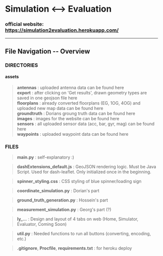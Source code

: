 # Simulation ⟷  Evaluation

### official website: https://simulation2evaluation.herokuapp.com/

---
## File Navigation -- Overview
### DIRECTORIES
#### assets
> **antennas** : uploaded antenna data can be found here  
> **export** : after clicking on 'Get results', drawn geometry types are saved in one geojson file here  
> **floorplans** : already converted floorplans (EG, 1OG, 4OG) and uploaded new map data can be found here  
> **groundtruth** : Dorians groung truth data can be found here  
> **images** : images for the website can be found here  
> **sensors** : all uploaded sensor data (acc, bar, gyr, mag) can be found here  
> **waypoints** : uploaded waypoint data can be found here  

### FILES
> **main.py** : self-explanatory :)

> **dashExtensions_default.js** : GeoJSON rendering logic. Must be Java Script. Used for dash-leaflet. Only initialized once in the beginning.

> **spinner_styling.css** : CSS styling of blue spinner/loading sign

> **coordinate_simulation.py** : Dorian's part

> **ground_truth_generation.py** : Hossein's part

> **measurement_simulation.py** : Georg's part (?)

> **ly_...** : Design and layout of 4 tabs on web (Home, Simulator, Evaluator, Coming Soon)

> **util.py** : Needed functions to run all buttons (converting, encoding, etc.)

> **.gitignore**, **Procfile**, **requirements.txt** : for heroku deploy

